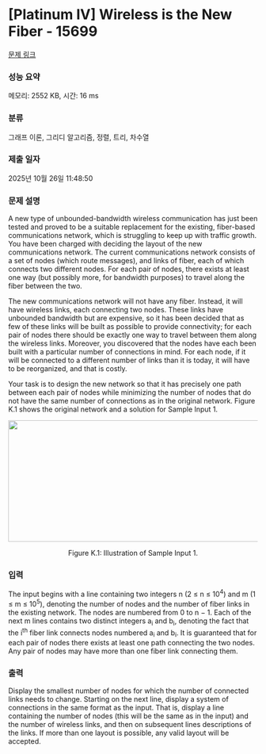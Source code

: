 # [Platinum IV] Wireless is the New Fiber - 15699 

[문제 링크](https://www.acmicpc.net/problem/15699) 

### 성능 요약

메모리: 2552 KB, 시간: 16 ms

### 분류

그래프 이론, 그리디 알고리즘, 정렬, 트리, 차수열

### 제출 일자

2025년 10월 26일 11:48:50

### 문제 설명

<p>A new type of unbounded-bandwidth wireless communication has just been tested and proved to be a suitable replacement for the existing, fiber-based communications network, which is struggling to keep up with traffic growth. You have been charged with deciding the layout of the new communications network. The current communications network consists of a set of nodes (which route messages), and links of fiber, each of which connects two different nodes. For each pair of nodes, there exists at least one way (but possibly more, for bandwidth purposes) to travel along the fiber between the two.</p>

<p>The new communications network will not have any fiber. Instead, it will have wireless links, each connecting two nodes. These links have unbounded bandwidth but are expensive, so it has been decided that as few of these links will be built as possible to provide connectivity; for each pair of nodes there should be exactly one way to travel between them along the wireless links. Moreover, you discovered that the nodes have each been built with a particular number of connections in mind. For each node, if it will be connected to a different number of links than it is today, it will have to be reorganized, and that is costly.</p>

<p>Your task is to design the new network so that it has precisely one path between each pair of nodes while minimizing the number of nodes that do not have the same number of connections as in the original network. Figure K.1 shows the original network and a solution for Sample Input 1.</p>

<p style="text-align: center;"><img alt="" src="https://onlinejudgeimages.s3-ap-northeast-1.amazonaws.com/problem/15699/1.png" style="width: 526px; height: 245px;"></p>

<p style="text-align: center;">Figure K.1: Illustration of Sample Input 1.</p>

### 입력 

 <p>The input begins with a line containing two integers n (2 ≤ n ≤ 10<sup>4</sup>) and m (1 ≤ m ≤ 10<sup>5</sup>), denoting the number of nodes and the number of fiber links in the existing network. The nodes are numbered from 0 to n − 1. Each of the next m lines contains two distinct integers a<sub>i</sub> and b<sub>i</sub>, denoting the fact that the i<sup>th</sup> fiber link connects nodes numbered a<sub>i</sub> and b<sub>i</sub>. It is guaranteed that for each pair of nodes there exists at least one path connecting the two nodes. Any pair of nodes may have more than one fiber link connecting them.</p>

### 출력 

 <p>Display the smallest number of nodes for which the number of connected links needs to change. Starting on the next line, display a system of connections in the same format as the input. That is, display a line containing the number of nodes (this will be the same as in the input) and the number of wireless links, and then on subsequent lines descriptions of the links. If more than one layout is possible, any valid layout will be accepted.</p>

